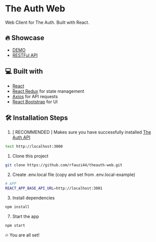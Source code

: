 # The Auth Web

Web Client for The Auth. Built with React.

## 🔥 Showcase

- [DEMO](https://documenter.getpostman.com/view/25042327/2s93Y3vLw1)
- [RESTFul API](https://github.com/rfauzi44/theauth-api)

## 💻 Built with

- [React](https://github.com/facebook/react)
- [React Redux](https://github.com/reduxjs/react-redux) for state management
- [Axios](https://github.com/axios/axios) for API requests
- [React Bootstrap](https://github.com/react-bootstra/) for UI



## 🛠️ Installation Steps

1. [ RECOMMENDED ] Makes sure you have successfully installed [The Auth API](https://github.com/rfauzi44/theauth-api)

```bash
test http://localhost:3000
```

1. Clone this project

```bash
git clone https://github.com/rfauzi44/theauth-web.git
```

2. Create .env.local file (copy and set from .env.local-example)

```bash
# APP
REACT_APP_BASE_API_URL=http://localhost:3001
```

3. Install dependencies

```bash
npm install
```

7. Start the app

```bash
npm start
```

🔥 You are all set!